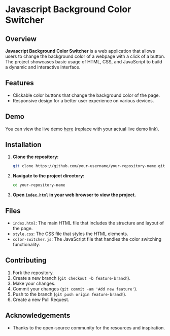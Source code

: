 # Javascript Background Color Switcher

## Overview

**Javascript Background Color Switcher** is a web application that allows users to change the background color of a webpage with a click of a button. The project showcases basic usage of HTML, CSS, and JavaScript to build a dynamic and interactive interface.

## Features

- Clickable color buttons that change the background color of the page.
- Responsive design for a better user experience on various devices.

## Demo

You can view the live demo [here](insert-live-demo-link-here) (replace with your actual live demo link).

## Installation

1. **Clone the repository:**

    ```bash
    git clone https://github.com/your-username/your-repository-name.git
    ```

2. **Navigate to the project directory:**

    ```bash
    cd your-repository-name
    ```

3. **Open `index.html` in your web browser to view the project.**

## Files

- `index.html`: The main HTML file that includes the structure and layout of the page.
- `style.css`: The CSS file that styles the HTML elements.
- `color-switcher.js`: The JavaScript file that handles the color switching functionality.

## Contributing

1. Fork the repository.
2. Create a new branch (`git checkout -b feature-branch`).
3. Make your changes.
4. Commit your changes (`git commit -am 'Add new feature'`).
5. Push to the branch (`git push origin feature-branch`).
6. Create a new Pull Request.


## Acknowledgements

- Thanks to the open-source community for the resources and inspiration.
